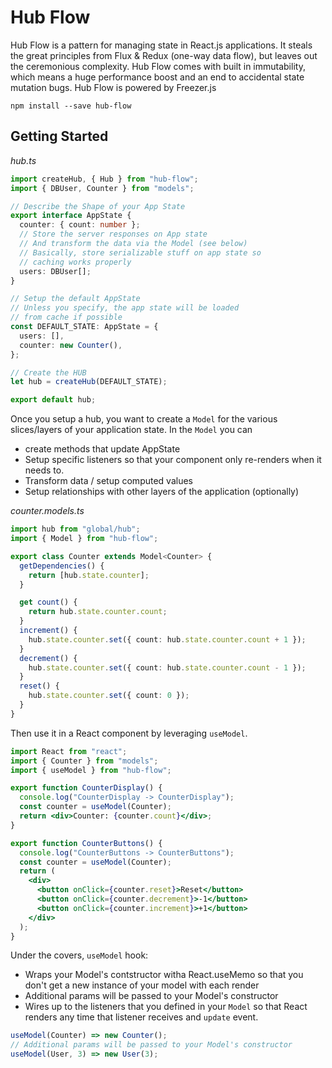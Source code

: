 # Hub Flow

Hub Flow is a pattern for managing state in React.js applications. It steals the great principles from Flux & Redux (one-way data flow), but leaves out the ceremonious complexity. Hub Flow comes with built in immutability, which means a huge performance boost and an end to accidental state mutation bugs.
Hub Flow is powered by Freezer.js

```
npm install --save hub-flow
```

## Getting Started

_hub.ts_

```typescript
import createHub, { Hub } from "hub-flow";
import { DBUser, Counter } from "models";

// Describe the Shape of your App State
export interface AppState {
  counter: { count: number };
  // Store the server responses on App state
  // And transform the data via the Model (see below)
  // Basically, store serializable stuff on app state so
  // caching works properly
  users: DBUser[];
}

// Setup the default AppState
// Unless you specify, the app state will be loaded
// from cache if possible
const DEFAULT_STATE: AppState = {
  users: [],
  counter: new Counter(),
};

// Create the HUB
let hub = createHub(DEFAULT_STATE);

export default hub;
```

Once you setup a hub, you want to create a `Model` for the various slices/layers of your application state. In the `Model` you can

- create methods that update AppState
- Setup specific listeners so that your component only re-renders when it needs to.
- Transform data / setup computed values
- Setup relationships with other layers of the application (optionally)

_counter.models.ts_

```typescript
import hub from "global/hub";
import { Model } from "hub-flow";

export class Counter extends Model<Counter> {
  getDependencies() {
    return [hub.state.counter];
  }

  get count() {
    return hub.state.counter.count;
  }
  increment() {
    hub.state.counter.set({ count: hub.state.counter.count + 1 });
  }
  decrement() {
    hub.state.counter.set({ count: hub.state.counter.count - 1 });
  }
  reset() {
    hub.state.counter.set({ count: 0 });
  }
}
```

Then use it in a React component by leveraging `useModel`.

```jsx
import React from "react";
import { Counter } from "models";
import { useModel } from "hub-flow";

export function CounterDisplay() {
  console.log("CounterDisplay -> CounterDisplay");
  const counter = useModel(Counter);
  return <div>Counter: {counter.count}</div>;
}

export function CounterButtons() {
  console.log("CounterButtons -> CounterButtons");
  const counter = useModel(Counter);
  return (
    <div>
      <button onClick={counter.reset}>Reset</button>
      <button onClick={counter.decrement}>-1</button>
      <button onClick={counter.increment}>+1</button>
    </div>
  );
}
```

Under the covers, `useModel` hook:

- Wraps your Model's contstructor witha React.useMemo so that you don't get a new instance of your model with each render
- Additional params will be passed to your Model's constructor
- Wires up to the listeners that you defined in your `Model` so that React renders any time that listener receives and `update` event.

```typescript
useModel(Counter) => new Counter();
// Additional params will be passed to your Model's constructor
useModel(User, 3) => new User(3);
```
